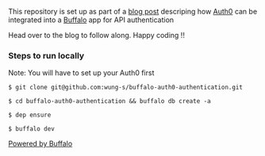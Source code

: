 This repository is set up as part of a [blog post](https://medium.com/@wung_s/integrate-auth0-with-buffalo-for-api-authentication-44e36140df7a) descriping how [Auth0](http://auth0.com) can be integrated into a [Buffalo](http://gobuffalo.io) app for API authentication

Head over to the blog to follow along. Happy coding !!

### Steps to run locally

Note: You will have to set up your Auth0 first

```
$ git clone git@github.com:wung-s/buffalo-auth0-authentication.git

$ cd buffalo-auth0-authentication && buffalo db create -a

$ dep ensure

$ buffalo dev
```

[Powered by Buffalo](http://gobuffalo.io)
